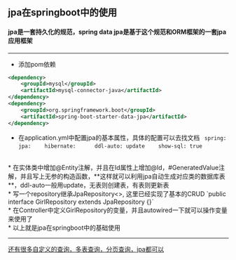 ## jpa在springboot中的使用
#### jpa是一套持久化的规范，spring data jpa是基于这个规范和ORM框架的一套jpa应用框架
----------
 
 * 添加pom依赖
```xml
<dependency>  
    <groupId>mysql</groupId>  
  	<artifactId>mysql-connector-java</artifactId>  
</dependency>
<dependency>  
    <groupId>org.springframework.boot</groupId>  
  	<artifactId>spring-boot-starter-data-jpa</artifactId>  
</dependency>  
```
 * 在application.yml中配置jpa的基本属性，具体的配置可以去找文档
  ` spring:
     　jpa:
        　　hibernate:
            　　　ddl-auto: update
        　　show-sql: true`
<br/>
 * 在实体类中增加@Entity注解，并且在Id属性上增加@Id，#GeneratedValue注解，并且写上无参的构造函数，**这样就可以利用jpa自动生成对应类的数据库表**，ddl-auto一般用update，无表则创建表，有表则更新表
 <br/>
 * 写一个repository继承JpaRepository<>,  这里已经实现了基本的CRUD
 `public interface GirlRepository extends JpaRepository<girl, Integer> {}`
<br/>
 *  在Controller中定义GirlRepository的变量，并且autowired一下就可以操作变量来使用了
 <br/>
 *  以上就是jpa在springboot中的基础使用
 
----------


[还有很多自定义的查询，多表查询，分页查询，jpa都可以](http://www.cnblogs.com/ityouknow/p/5891443.html)

